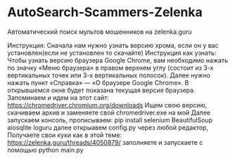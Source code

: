 # AutoSearch-Scammers-Zelenka
Автоматический поиск мультов мошенников на zelenka.guru

Инструкция:
Сначала нам нужно узнать версию хрома, если он у вас установлен(если не установлен то скачайте)
Инструкция как узнать:
Чтобы узнать версию браузера Google Chrome, вам необходимо нажать по значку «Меню браузера» в правом верхнем углу (состоит из 3-х вертикальных точек или 3-х вертикальных полосок). Далее нужно нажать пункт «Справка» — «О браузере Google Chrome». В открывшемся окне будет показана текущая версия браузера.
Запоминаем и идем на этот сайт: https://chromedriver.chromium.org/downloads
Ищем свою версию, скачиваем архив и заменяете свой chromedriver.exe на мой
Далее запускаем консоль, прописываем: pip install selenium BeautifulSoup aiosqlite loguru
далее открыавем config.py через любой редактор,
Получаете свои куки как в этой теме: https://zelenka.guru/threads/4050879/
заполняете и запускаете с помощью python main.py

